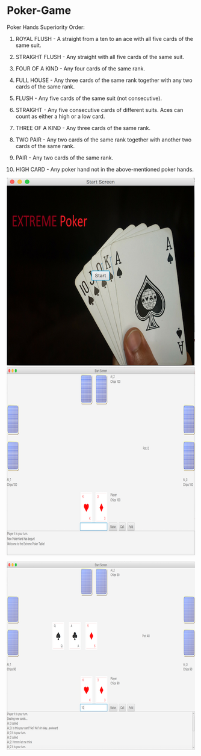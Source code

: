 # Poker-Game

Poker Hands Superiority Order:

1. ROYAL FLUSH - A straight from a ten to an ace with all five cards of the same suit.

2. STRAIGHT FLUSH - Any straight with all five cards of the same suit.

3. FOUR OF A KIND - Any four cards of the same rank.

4. FULL HOUSE - Any three cards of the same rank together with any two cards of the same rank.

5. FLUSH - Any five cards of the same suit (not consecutive).

6. STRAIGHT - Any five consecutive cards of different suits. Aces can count as either a high or a low card.

7. THREE OF A KIND - Any three cards of the same rank.

8. TWO PAIR - Any two cards of the same rank together with another two cards of the same rank.

9. PAIR - Any two cards of the same rank.

10. HIGH CARD - Any poker hand not in the above-mentioned poker hands.


![alt text](https://github.com/Yizra/Poker-Game/blob/master/TitlePage.png) ![alt text](https://github.com/Yizra/Poker-Game/blob/master/GameStart.png)


![alt text](https://github.com/Yizra/Poker-Game/blob/master/GamePlay.png)
